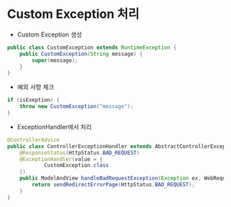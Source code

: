 # Custom Exception 처리
- Custom Exception 생성
```java
public class CustomException extends RuntimeException {
	public CustomException(String message) {
		super(message);
    }
}
```
- 예외 사항 체크
```java
if (isExeption) {
    throw new CustomEsception("message");
}
```
- ExceptionHandler에서 처리
```java
@ControllerAdvice
public class ControllerExceptionHandler extends AbstractControllerExceptionHandler {
	@ResponseStatus(HttpStatus.BAD_REQUEST)
	@ExceptionHandler(value = {
			CustomException.class
	})
	public ModelAndView handleBadRequestException(Exception ex, WebRequest webRequest) {
		return sendRedirectErrorPage(HttpStatus.BAD_REQUEST);
	}
}
```

